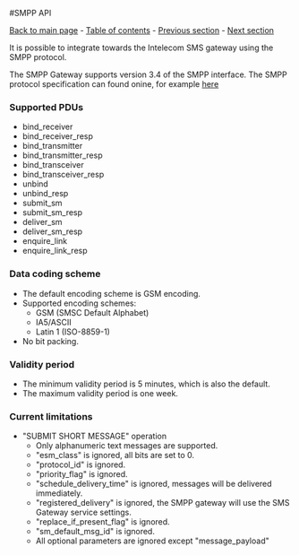 #SMPP API

[Back to main page](https://github.com/Intelecom/sms/) - [Table of contents](/sections/overview.md) - [Previous section](/sections/interfaces/tcp-xml.md) -  [Next section](/sections/interfaces/management-api.md)

It is possible to integrate towards the Intelecom SMS gateway using the SMPP protocol.

The SMPP Gateway supports version 3.4 of the SMPP interface. The SMPP protocol specification can found onine, for example [here](https://www.openmarket.com/customer-center/documentation/SMSSMPP-Specification/SMPP-v3-4-Issue1-2.pdf)

### Supported PDUs
- bind_receiver
- bind\_receiver_resp
- bind_transmitter
- bind\_transmitter_resp
- bind_transceiver
- bind\_transceiver_resp
- unbind
- unbind_resp
- submit_sm
- submit\_sm_resp
- deliver_sm
- deliver\_sm_resp
- enquire_link
- enquire\_link_resp

###	Data coding scheme
- The default encoding scheme is GSM encoding.
- Supported encoding schemes:
	- GSM (SMSC Default Alphabet)
	- IA5/ASCII
	- Latin 1 (ISO-8859-1)
- No bit packing.

### Validity period
- The minimum validity period is 5 minutes, which is also the default.
- The maximum validity period is one week.

### Current limitations
- "SUBMIT SHORT MESSAGE" operation
  - Only alphanumeric text messages are supported.
  - "esm_class" is ignored, all bits are set to 0.
  - "protocol_id" is ignored.
  - "priority_flag" is ignored.
  - "schedule\_delivery_time" is ignored, messages will be delivered immediately.
  - "registered_delivery" is ignored, the SMPP gateway will use the SMS Gateway service settings.
  - "replace\_if\_present_flag" is ignored.
  - "sm\_default\_msg_id" is ignored.
  - All optional parameters are ignored except "message_payload"
